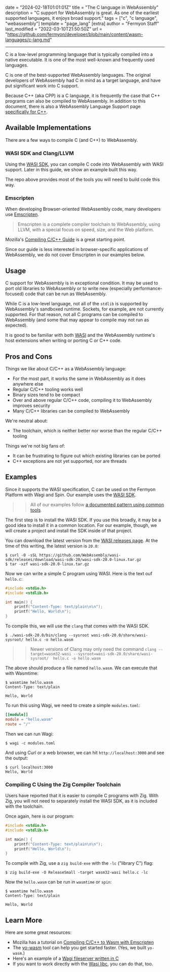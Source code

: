 date = "2024-02-18T01:01:01Z"
title = "The C language in WebAssembly"
description = "C support for WebAssembly is great. As one of the earliest supported languages, it enjoys broad support."
tags = ["c", "c language", "webassembly"]
template = "page_lang"
[extra]
author = "Fermyon Staff"
last_modified = "2022-03-10T21:50:50Z"
url = "https://github.com/fermyon/developer/blob/main/content/wasm-languages/c-lang.md"

---

C is a low-level programming language that is typically compiled into a native executable. It is one of the most well-known and frequently used languages.

C is one of the best-supported WebAssembly languages. The original developers of WebAssembly had C in mind as a target language, and have put significant work into C support.

Because C++ (aka CPP) is a C language, it is frequently the case that C++ programs can also be compiled to WebAssembly. In addition to this document, there is also a WebAssembly Language Support page [specifically for C++](/wasm-languages/cpp).

## Available Implementations

There are a few ways to compile C (and C++) to WebAssembly.

### WASI SDK and Clang/LLVM

Using the [WASI SDK](https://github.com/WebAssembly/wasi-sdk), you can compile C code into WebAssembly with WASI support. Later in this guide, we show an example built this way.

The repo above provides most of the tools you will need to build code this way.

### Emscripten

When developing Browser-oriented WebAssembly code, many developers use [Emscripten](https://emscripten.org/index.html).

> Emscripten is a complete compiler toolchain to WebAssembly, using LLVM, with a special focus on speed, size, and the Web platform.

Mozilla's [Compiling C/C++ Guide](https://developer.mozilla.org/en-US/docs/WebAssembly/C_to_wasm) is a great starting point.

Since our guide is less interested in browser-specific applications of WebAssembly, we do not cover Emscripten in our examples below.

## Usage

C support for WebAssembly is in exceptional condition. It may be used to port old libraries to WebAssembly or to write new (especially performance-focused) code that can be run as WebAssembly.

While C is a low-level language, not all of the `stdlib` is supported by WebAssembly's sandboxed runtime. Sockets, for example, are not currently supported. For that reason, not all C programs can be compiled to WebAssembly (and some that may appear to compile may not run as expected).

It is good to be familiar with both [WASI](https://wasi.dev) and the WebAssembly runtime's host extensions when writing or porting C or C++ code.

## Pros and Cons

Things we like about C/C++ as a WebAssembly language:

- For the most part, it works the same in WebAssembly as it does anywhere else
- Regular C/C++ tooling works well
- Binary sizes tend to be compact
- Over and above regular C/C++ code, compiling it to WebAssembly improves security
- Many C/C++ libraries can be compiled to WebAssembly

We're neutral about:

- The toolchain, which is neither better nor worse than the regular C/C++ tooling

Things we're not big fans of:

- It can be frustrating to figure out which existing libraries can be ported
- C++ exceptions are not yet supported, nor are threads

## Examples

Since it supports the WASI specification, C can be used on the Fermyon Platform with Wagi and Spin. Our example uses the [WASI SDK](https://github.com/WebAssembly/wasi-sdk).

>> All of our examples follow [a documented pattern using common tools](/wasm-languages/about-examples).

The first step is to install the WASI SDK. If you use this broadly, it may be a good idea to install it in a common location. For our example, though, we will create a project and install the SDK inside of that project.

You can download the latest version from the [WASI releases page](https://github.com/WebAssembly/wasi-sdk/releases).
At the time of this writing, the latest version is `20.0`:

```console
$ curl -O -sSL https://github.com/WebAssembly/wasi-sdk/releases/download/wasi-sdk-20/wasi-sdk-20.0-linux.tar.gz
$ tar -xzf wasi-sdk-20.0-linux.tar.gz
```

Now we can write a simple C program using WASI. Here is the text ouf `hello.c`:

```c
#include <stdio.h>
#include <stdlib.h>

int main() {
    printf("Content-Type: text/plain\n\n");
    printf("Hello, World\n");
}
```

To compile this, we will use the `clang` that comes with the WASI SDK.

```console
$ ./wasi-sdk-20.0/bin/clang --sysroot wasi-sdk-20.0/share/wasi-sysroot/ hello.c -o hello.wasm
```

>> Newer versions of Clang may only need the command `clang --target=wasm32-wasi --sysroot=wasi-sdk-20.0/share/wasi-sysroot/  hello.c -o hello.wasm`

The above should produce a file named `hello.wasm`. We can execute that with Wasmtime:

```
$ wasmtime hello.wasm
Content-Type: text/plain

Hello, World
```

To run this using Wagi, we need to create a simple `modules.toml`:

```toml
[[module]]
module = "hello.wasm"
route = "/"
```

Then we can run Wagi:

```console
$ wagi -c modules.toml
```

And using Curl or a web browser, we can hit `http://localhost:3000` and see the output:

```console
$ curl localhost:3000
Hello, World
```

### Compiling C Using the Zig Compiler Toolchain

Users have reported that it is easier to compile C programs with Zig. With Zig, you will not need to separately install the WASI SDK, as it is included with the toolchain.

Once again, here is our program:

```c
#include <stdio.h>
#include <stdlib.h>

int main() {
    printf("Content-Type: text/plain\n\n");
    printf("Hello, World\n");
}
```

To compile with Zig, use a `zig build-exe` with the `-lc` ("library C") flag:

```console
$ zig build-exe -O ReleaseSmall -target wasm32-wasi hello.c -lc
```

Now the `hello.wasm` can be run in `wasmtime` or `spin`:

```console
$ wasmtime hello.wasm
Content-Type: text/plain

Hello, World
```

## Learn More

Here are some great resources:

- Mozilla has a tutorial on [Compiling C/C++ to Wasm with Emscripten](https://developer.mozilla.org/en-US/docs/WebAssembly/C_to_wasm)
- The [yo-wasm](https://github.com/deislabs/yo-wasm) tool can help you get started faster. (Yes, we built `yo-wasm`.)
- Here's an example of a [Wagi fileserver written in C](https://github.com/deislabs/wagi-fileserver-c)
- If you want to work directly with the [Wasi libc](https://github.com/WebAssembly/wasi-libc), you can do that, too. 

